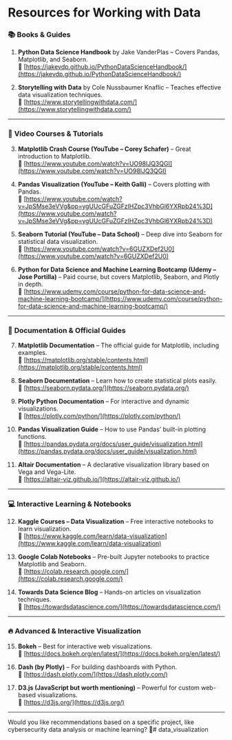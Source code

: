 # Resources for Working with Data

### 📚 **Books & Guides**
1. **Python Data Science Handbook** by Jake VanderPlas – Covers Pandas, Matplotlib, and Seaborn.  
   🔗 [https://jakevdp.github.io/PythonDataScienceHandbook/](https://jakevdp.github.io/PythonDataScienceHandbook/)

2. **Storytelling with Data** by Cole Nussbaumer Knaflic – Teaches effective data visualization techniques.  
   🔗 [https://www.storytellingwithdata.com/](https://www.storytellingwithdata.com/)

---

### 🎥 **Video Courses & Tutorials**
3. **Matplotlib Crash Course (YouTube – Corey Schafer)** – Great introduction to Matplotlib.  
   🔗 [https://www.youtube.com/watch?v=UO98lJQ3QGI](https://www.youtube.com/watch?v=UO98lJQ3QGI)

4. **Pandas Visualization (YouTube – Keith Galli)** – Covers plotting with Pandas.  
   🔗 [https://www.youtube.com/watch?v=JpSMse3eVVg&pp=ygUUcGFuZGFzIHZpc3VhbGl6YXRpb24%3D](https://www.youtube.com/watch?v=JpSMse3eVVg&pp=ygUUcGFuZGFzIHZpc3VhbGl6YXRpb24%3D)

5. **Seaborn Tutorial (YouTube – Data School)** – Deep dive into Seaborn for statistical data visualization.  
   🔗 [https://www.youtube.com/watch?v=6GUZXDef2U0](https://www.youtube.com/watch?v=6GUZXDef2U0)

6. **Python for Data Science and Machine Learning Bootcamp (Udemy – Jose Portilla)** – Paid course, but covers Matplotlib, Seaborn, and Plotly in depth.  
   🔗 [https://www.udemy.com/course/python-for-data-science-and-machine-learning-bootcamp/](https://www.udemy.com/course/python-for-data-science-and-machine-learning-bootcamp/)

---

### 📜 **Documentation & Official Guides**
7. **Matplotlib Documentation** – The official guide for Matplotlib, including examples.  
   🔗 [https://matplotlib.org/stable/contents.html](https://matplotlib.org/stable/contents.html)

8. **Seaborn Documentation** – Learn how to create statistical plots easily.  
   🔗 [https://seaborn.pydata.org/](https://seaborn.pydata.org/)

9. **Plotly Python Documentation** – For interactive and dynamic visualizations.  
   🔗 [https://plotly.com/python/](https://plotly.com/python/)

10. **Pandas Visualization Guide** – How to use Pandas’ built-in plotting functions.  
   🔗 [https://pandas.pydata.org/docs/user_guide/visualization.html](https://pandas.pydata.org/docs/user_guide/visualization.html)

11. **Altair Documentation** – A declarative visualization library based on Vega and Vega-Lite.  
   🔗 [https://altair-viz.github.io/](https://altair-viz.github.io/)

---

### 💻 **Interactive Learning & Notebooks**
12. **Kaggle Courses – Data Visualization** – Free interactive notebooks to learn visualization.  
   🔗 [https://www.kaggle.com/learn/data-visualization](https://www.kaggle.com/learn/data-visualization)

13. **Google Colab Notebooks** – Pre-built Jupyter notebooks to practice Matplotlib and Seaborn.  
   🔗 [https://colab.research.google.com/](https://colab.research.google.com/)

14. **Towards Data Science Blog** – Hands-on articles on visualization techniques.  
   🔗 [https://towardsdatascience.com/](https://towardsdatascience.com/)

---

### 🔥 **Advanced & Interactive Visualization**
15. **Bokeh** – Best for interactive web visualizations.  
   🔗 [https://docs.bokeh.org/en/latest/](https://docs.bokeh.org/en/latest/)

16. **Dash (by Plotly)** – For building dashboards with Python.  
   🔗 [https://dash.plotly.com/](https://dash.plotly.com/)

17. **D3.js (JavaScript but worth mentioning)** – Powerful for custom web-based visualizations.  
   🔗 [https://d3js.org/](https://d3js.org/)

---

Would you like recommendations based on a specific project, like cybersecurity data analysis or machine learning? 🚀# data_visualization
